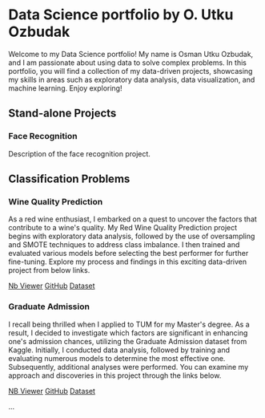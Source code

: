 # Data Science portfolio by O. Utku Ozbudak

Welcome to my Data Science portfolio! My name is Osman Utku Ozbudak, and I am passionate about using data to solve complex problems. In this portfolio, you will find a collection of my data-driven projects, showcasing my skills in areas such as exploratory data analysis, data visualization, and machine learning. Enjoy exploring!

## Stand-alone Projects

### Face Recognition

Description of the face recognition project.

## Classification Problems

### Wine Quality Prediction

As a red wine enthusiast, I embarked on a quest to uncover the factors that contribute to a wine's quality. My Red Wine Quality Prediction project begins with exploratory data analysis, followed by the use of oversampling and SMOTE techniques to address class imbalance. I then trained and evaluated various models before selecting the best performer for further fine-tuning. Explore my process and findings in this exciting data-driven project from below links.

[Nb Viewer](https://nbviewer.org/github/utkuozbudak/wine_quality_prediction/blob/main/wine_quality.ipynb) [GitHub](https://github.com/utkuozbudak/wine_quality_prediction) [Dataset](https://www.kaggle.com/datasets/uciml/red-wine-quality-cortez-et-al-2009)

### Graduate Admission
I recall being thrilled when I applied to TUM for my Master's degree. As a result, I decided to investigate which factors are significant in enhancing one's admission chances, utilizing the Graduate Admission dataset from Kaggle. Initially, I conducted data analysis, followed by training and evaluating numerous models to determine the most effective one. Subsequently, additional analyses were performed. You can examine my approach and discoveries in this project through the links below.

[NB Viewer](https://nbviewer.org/github/utkuozbudak/graduate_admission/blob/main/graduate_admission.ipynb) [GitHub](https://github.com/utkuozbudak/graduate_admission/blob/main/graduate_admission.ipynb) [Dataset](https://www.kaggle.com/datasets/mohansacharya/graduate-admissions)

...